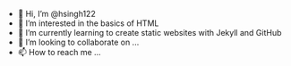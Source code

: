 - 👋 Hi, I’m @hsingh122
- 👀 I’m interested in the basics of HTML
- 🌱 I’m currently learning to create static websites with Jekyll and GitHub
- 💞️ I’m looking to collaborate on ...
- 📫 How to reach me ...

<!---
hsingh122/hsingh122 is a ✨ special ✨ repository because its `README.md` (this file) appears on your GitHub profile.
You can click the Preview link to take a look at your changes.
--->
